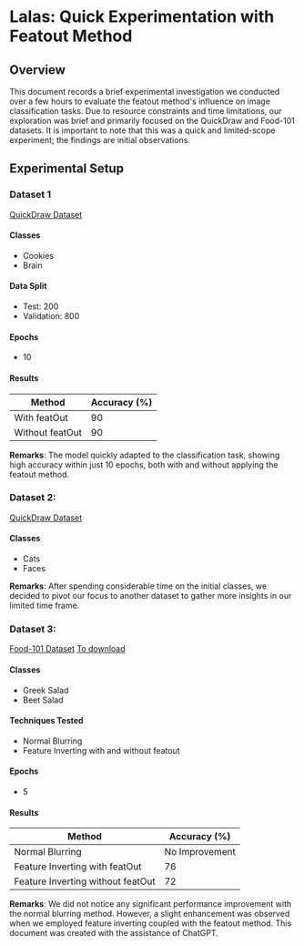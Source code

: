 # Lalas: Quick Experimentation with Featout Method

## Overview

This document records a brief experimental investigation we conducted over a few hours to evaluate the featout method's influence on image classification tasks. Due to resource constraints and time limitations, our exploration was brief and primarily focused on the QuickDraw and Food-101 datasets. It is important to note that this was a quick and limited-scope experiment; the findings are initial observations.

## Experimental Setup

### Dataset 1

[QuickDraw Dataset](https://quickdraw.withgoogle.com/data)


#### Classes
- Cookies
- Brain

#### Data Split
- Test: 200
- Validation: 800

#### Epochs
- 10

#### Results

| Method           | Accuracy (%) |
|------------------|--------------|
| With featOut     | 90           |
| Without featOut  | 90           |

**Remarks**:
The model quickly adapted to the classification task, showing high accuracy within just 10 epochs, both with and without applying the featout method.

### Dataset 2: 
[QuickDraw Dataset](https://quickdraw.withgoogle.com/data)

#### Classes
- Cats
- Faces

**Remarks**:
After spending considerable time on the initial classes, we decided to pivot our focus to another dataset to gather more insights in our limited time frame.

### Dataset 3: 
[Food-101 Dataset](https://www.kaggle.com/dansbecker/food-101)
[To download](http://data.vision.ee.ethz.ch/cvl/food-101.tar.gz)


#### Classes
- Greek Salad
- Beet Salad

#### Techniques Tested
- Normal Blurring
- Feature Inverting with and without featout

#### Epochs
- 5

#### Results

| Method                                 | Accuracy (%) |
|----------------------------------------|--------------|
| Normal Blurring                        | No Improvement |
| Feature Inverting with featOut         | 76           |
| Feature Inverting without featOut      | 72           |

**Remarks**:
We did not notice any significant performance improvement with the normal blurring method. However, a slight enhancement was observed when we employed feature inverting coupled with the featout method. This document was created with the assistance of ChatGPT.

